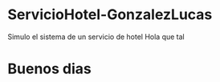 # ServicioHotel-GonzalezLucas
Simulo el sistema de un servicio de hotel
Hola que tal 
# Buenos dias 